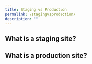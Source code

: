 ```yaml
---
title: Staging vs Production
permalink: /stagingvsproduction/
description: ""
---
```



## What is a staging site?



## What is a production site?